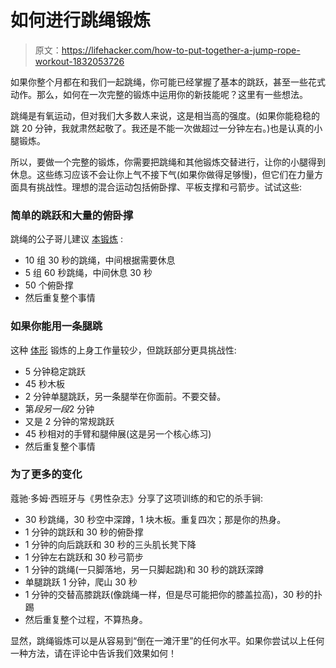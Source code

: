# 如何进行跳绳锻炼

> 原文：<https://lifehacker.com/how-to-put-together-a-jump-rope-workout-1832053726>

如果你整个月都在和我们一起跳绳，你可能已经掌握了基本的跳跃，甚至一些花式动作。那么，如何在一次完整的锻炼中运用你的新技能呢？这里有一些想法。



跳绳是有氧运动，但对我们大多数人来说，这是相当高的强度。(如果你能稳稳的跳 20 分钟，我就肃然起敬了。我还是不能一次做超过一分钟左右。)也是认真的小腿锻炼。

所以，要做一个完整的锻炼，你需要把跳绳和其他锻炼交替进行，让你的小腿得到休息。这些练习应该不会让你上气不接下气(如果你做得足够慢)，但它们在力量方面具有挑战性。理想的混合运动包括俯卧撑、平板支撑和弓箭步。试试这些:

### 简单的跳跃和大量的俯卧撑

跳绳的公子哥儿建议 [本锻炼](https://www.jumpropedudes.com/workouts/best-jump-rope-workout-ever) :

*   10 组 30 秒的跳绳，中间根据需要休息
*   5 组 60 秒跳绳，中间休息 30 秒
*   50 个俯卧撑
*   然后重复整个事情

### 如果你能用一条腿跳

这种 [体形](https://www.shape.com/fitness/cardio/jump-rope-workout-blast-fat-20-minutes) 锻炼的上身工作量较少，但跳跃部分更具挑战性:

*   5 分钟稳定跳跃
*   45 秒木板
*   2 分钟单腿跳跃，另一条腿举在你面前。不要交替。
*   第*段另一段*2 分钟
*   又是 2 分钟的常规跳跃
*   45 秒相对的手臂和腿伸展(这是另一个核心练习)
*   然后重复整个事情

### 为了更多的变化

蔻驰·多姆·西班牙与《男性杂志》分享了这项训练的和它的杀手锏:

*   30 秒跳绳，30 秒空中深蹲，1 块木板。重复四次；那是你的热身。
*   1 分钟的跳跃和 30 秒的俯卧撑
*   1 分钟的向后跳跃和 30 秒的三头肌长凳下降
*   1 分钟左右跳跃和 30 秒弓箭步
*   1 分钟的跳绳(一只脚落地，另一只脚起跳)和 30 秒的跳跃深蹲
*   单腿跳跃 1 分钟，爬山 30 秒
*   1 分钟的交替高膝跳跃(像跳绳一样，但是尽可能把你的膝盖拉高)，30 秒的扑踢
*   然后重复整个过程，不算热身。

显然，跳绳锻炼可以是从容易到“倒在一滩汗里”的任何水平。如果你尝试以上任何一种方法，请在评论中告诉我们效果如何！